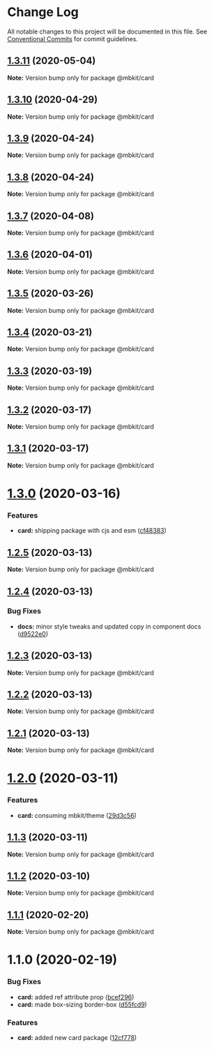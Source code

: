 # Change Log

All notable changes to this project will be documented in this file.
See [Conventional Commits](https://conventionalcommits.org) for commit guidelines.

## [1.3.11](https://github.com/mindbody/design-system/compare/@mbkit/card@1.3.10...@mbkit/card@1.3.11) (2020-05-04)

**Note:** Version bump only for package @mbkit/card





## [1.3.10](https://github.com/mindbody/design-system/compare/@mbkit/card@1.3.9...@mbkit/card@1.3.10) (2020-04-29)

**Note:** Version bump only for package @mbkit/card





## [1.3.9](https://github.com/mindbody/design-system/compare/@mbkit/card@1.3.7...@mbkit/card@1.3.9) (2020-04-24)

**Note:** Version bump only for package @mbkit/card





## [1.3.8](https://github.com/mindbody/design-system/compare/@mbkit/card@1.3.7...@mbkit/card@1.3.8) (2020-04-24)

**Note:** Version bump only for package @mbkit/card





## [1.3.7](https://github.com/mindbody/mbkit/compare/@mbkit/card@1.3.6...@mbkit/card@1.3.7) (2020-04-08)

**Note:** Version bump only for package @mbkit/card





## [1.3.6](https://github.com/mindbody/design-system/compare/@mbkit/card@1.3.5...@mbkit/card@1.3.6) (2020-04-01)

**Note:** Version bump only for package @mbkit/card





## [1.3.5](https://github.com/mindbody/design-system/compare/@mbkit/card@1.3.4...@mbkit/card@1.3.5) (2020-03-26)

**Note:** Version bump only for package @mbkit/card





## [1.3.4](https://github.com/mindbody/design-system/compare/@mbkit/card@1.3.3...@mbkit/card@1.3.4) (2020-03-21)

**Note:** Version bump only for package @mbkit/card





## [1.3.3](https://github.com/mindbody/design-system/compare/@mbkit/card@1.3.2...@mbkit/card@1.3.3) (2020-03-19)

**Note:** Version bump only for package @mbkit/card





## [1.3.2](https://github.com/mindbody/mbkit/compare/@mbkit/card@1.3.1...@mbkit/card@1.3.2) (2020-03-17)

**Note:** Version bump only for package @mbkit/card





## [1.3.1](https://github.com/mindbody/design-system/compare/@mbkit/card@1.3.0...@mbkit/card@1.3.1) (2020-03-17)

**Note:** Version bump only for package @mbkit/card





# [1.3.0](https://github.com/mindbody/design-system/compare/@mbkit/card@1.2.5...@mbkit/card@1.3.0) (2020-03-16)


### Features

* **card:** shipping package with cjs and esm ([cf48383](https://github.com/mindbody/design-system/commit/cf48383a73d34c7b3b8e34c0cfcd3c5d9b53520d))





## [1.2.5](https://github.com/mindbody/design-system/compare/@mbkit/card@1.2.4...@mbkit/card@1.2.5) (2020-03-13)

**Note:** Version bump only for package @mbkit/card





## [1.2.4](https://github.com/mindbody/design-system/compare/@mbkit/card@1.2.3...@mbkit/card@1.2.4) (2020-03-13)


### Bug Fixes

* **docs:** minor style tweaks and updated copy in component docs ([d9522e0](https://github.com/mindbody/design-system/commit/d9522e0f1470800e3103793208e24a84739a5888))





## [1.2.3](https://github.com/mindbody/design-system/compare/@mbkit/card@1.2.2...@mbkit/card@1.2.3) (2020-03-13)

**Note:** Version bump only for package @mbkit/card





## [1.2.2](https://github.com/mindbody/design-system/compare/@mbkit/card@1.2.1...@mbkit/card@1.2.2) (2020-03-13)

**Note:** Version bump only for package @mbkit/card





## [1.2.1](https://github.com/mindbody/design-system/compare/@mbkit/card@1.2.0...@mbkit/card@1.2.1) (2020-03-13)

**Note:** Version bump only for package @mbkit/card





# [1.2.0](https://github.com/mindbody/design-system/compare/@mbkit/card@1.1.3...@mbkit/card@1.2.0) (2020-03-11)


### Features

* **card:** consuming mbkit/theme ([29d3c56](https://github.com/mindbody/design-system/commit/29d3c5622411fe21375f6af71afb760961391922))





## [1.1.3](https://github.com/mindbody/design-system/compare/@mbkit/card@1.1.2...@mbkit/card@1.1.3) (2020-03-11)

**Note:** Version bump only for package @mbkit/card





## [1.1.2](https://github.com/mindbody/design-system/compare/@mbkit/card@1.1.1...@mbkit/card@1.1.2) (2020-03-10)

**Note:** Version bump only for package @mbkit/card





## [1.1.1](https://github.com/mindbody/design-system/compare/@mbkit/card@1.1.0...@mbkit/card@1.1.1) (2020-02-20)

**Note:** Version bump only for package @mbkit/card





# 1.1.0 (2020-02-19)


### Bug Fixes

* **card:** added ref attribute prop ([bcef296](https://github.com/mindbody/design-system/commit/bcef29698b5b8106c3a5802db0583427c20ac183))
* **card:** made box-sizing border-box ([d55fcd9](https://github.com/mindbody/design-system/commit/d55fcd9b2e7ba00d18820f1884e355a1eb2dfe76))


### Features

* **card:** added new card package ([12cf778](https://github.com/mindbody/design-system/commit/12cf7781e4c51886fd080be9505433fdac8940f6))
